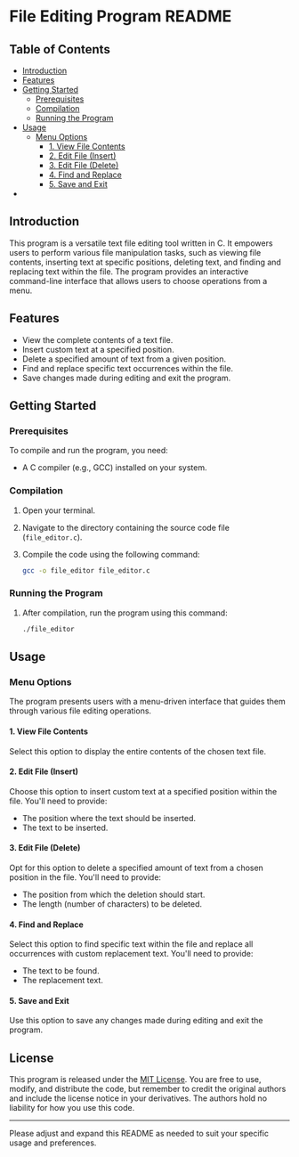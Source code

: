 
# File Editing Program README

## Table of Contents

- [Introduction](#introduction)
- [Features](#features)
- [Getting Started](#getting-started)
  - [Prerequisites](#prerequisites)
  - [Compilation](#compilation)
  - [Running the Program](#running-the-program)
- [Usage](#usage)
  - [Menu Options](#menu-options)
    - [1. View File Contents](#1-view-file-contents)
    - [2. Edit File (Insert)](#2-edit-file-insert)
    - [3. Edit File (Delete)](#3-edit-file-delete)
    - [4. Find and Replace](#4-find-and-replace)
    - [5. Save and Exit](#5-save-and-exit)
-
## Introduction

This program is a versatile text file editing tool written in C. It empowers users to perform various file manipulation tasks, such as viewing file contents, inserting text at specific positions, deleting text, and finding and replacing text within the file. The program provides an interactive command-line interface that allows users to choose operations from a menu.

## Features

- View the complete contents of a text file.
- Insert custom text at a specified position.
- Delete a specified amount of text from a given position.
- Find and replace specific text occurrences within the file.
- Save changes made during editing and exit the program.

## Getting Started

### Prerequisites

To compile and run the program, you need:

- A C compiler (e.g., GCC) installed on your system.

### Compilation

1. Open your terminal.

2. Navigate to the directory containing the source code file (`file_editor.c`).

3. Compile the code using the following command:
   
   ```bash
   gcc -o file_editor file_editor.c
   ```

### Running the Program

1. After compilation, run the program using this command:
   
   ```bash
   ./file_editor
   ```

## Usage

### Menu Options

The program presents users with a menu-driven interface that guides them through various file editing operations.

#### 1. View File Contents

Select this option to display the entire contents of the chosen text file.

#### 2. Edit File (Insert)

Choose this option to insert custom text at a specified position within the file. You'll need to provide:
- The position where the text should be inserted.
- The text to be inserted.

#### 3. Edit File (Delete)

Opt for this option to delete a specified amount of text from a chosen position in the file. You'll need to provide:
- The position from which the deletion should start.
- The length (number of characters) to be deleted.

#### 4. Find and Replace

Select this option to find specific text within the file and replace all occurrences with custom replacement text. You'll need to provide:
- The text to be found.
- The replacement text.

#### 5. Save and Exit

Use this option to save any changes made during editing and exit the program.


## License

This program is released under the [MIT License](LICENSE). You are free to use, modify, and distribute the code, but remember to credit the original authors and include the license notice in your derivatives. The authors hold no liability for how you use this code.

---

Please adjust and expand this README as needed to suit your specific usage and preferences.

